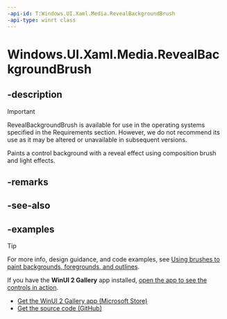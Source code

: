 ```yaml
---
-api-id: T:Windows.UI.Xaml.Media.RevealBackgroundBrush
-api-type: winrt class
---
```


<!-- Class syntax.
public class RevealBackgroundBrush : RevealBrush, RevealBrush
-->

# Windows.UI.Xaml.Media.RevealBackgroundBrush

## -description

> [!Important]
> RevealBackgroundBrush is available for use in the operating systems specified in the Requirements section. However, we do not recommend its use as it may be altered or unavailable in subsequent versions.

Paints a control background with a reveal effect using composition brush and light effects.

## -remarks

## -see-also

## -examples

> [!TIP]
> For more info, design guidance, and code examples, see [Using brushes to paint backgrounds, foregrounds, and outlines](/windows/apps/design/style/brushes).
>
> If you have the **WinUI 2 Gallery** app installed, [open the app to see the controls in action](winui2gallery:).
> + [Get the WinUI 2 Gallery app (Microsoft Store)](https://www.microsoft.com/store/productId/9MSVH128X2ZT)
> + [Get the source code (GitHub)](https://github.com/Microsoft/WinUI-Gallery)
